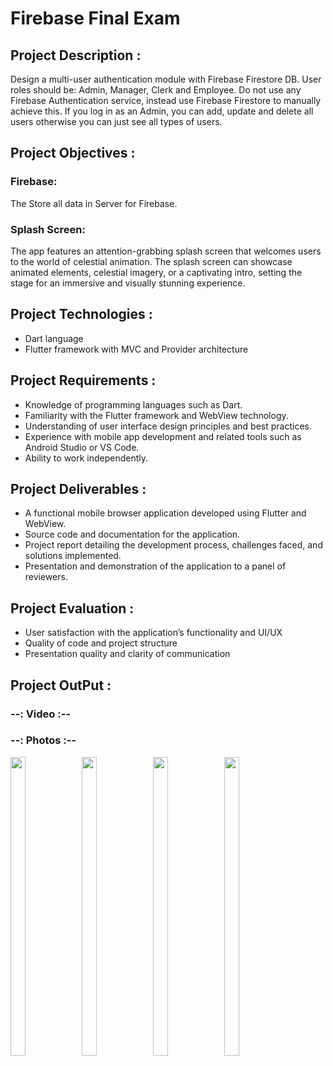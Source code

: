 # Firebase Final Exam

## Project Description :

Design a multi-user authentication module with Firebase Firestore DB. User roles should be: Admin, Manager, Clerk and Employee. Do not use any Firebase Authentication service, instead use Firebase Firestore to manually achieve this.
If you log in as an Admin, you can add, update and delete all users otherwise you can just see all types of users.


## Project Objectives :

### Firebase:
The Store all data in Server for Firebase.

### Splash Screen:
The app features an attention-grabbing splash screen that welcomes users to the world of celestial animation. The splash screen can showcase animated elements, celestial imagery, or a captivating intro, setting the stage for an immersive and visually stunning experience.

## Project Technologies :

- Dart language
- Flutter framework with MVC and Provider architecture

## Project Requirements :

- Knowledge of programming languages such as Dart.
- Familiarity with the Flutter framework and WebView technology.
- Understanding of user interface design principles and best practices.
- Experience with mobile app development and related tools such as Android Studio or VS Code.
- Ability to work independently.

## Project Deliverables :

- A functional mobile browser application developed using Flutter and WebView.
- Source code and documentation for the application.
- Project report detailing the development process, challenges faced, and solutions implemented.
- Presentation and demonstration of the application to a panel of reviewers.

## Project Evaluation :

- User satisfaction with the application’s functionality and UI/UX
- Quality of code and project structure
- Presentation quality and clarity of communication


## Project OutPut :

### --: Video :--




### --: Photos :--

<p>
  <img align = "left"  src = "" width=22% height=35% >
  
  <img align = "left"  src = "" width=22% height=35% >
 
  <img align = "left"  src = "" width=22% height=35% >
 
  <img  src = "" width=22% height=35% >
</P>
